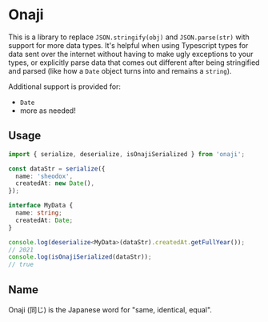 # Onaji

This is a library to replace `JSON.stringify(obj)` and `JSON.parse(str)` with support for more data types. It's helpful when using Typescript types for data sent over the internet without having to make ugly exceptions to your types, or explicitly parse data that comes out different after being stringified and parsed (like how a `Date` object turns into and remains a `string`).

Additional support is provided for:

- `Date`
- more as needed!

## Usage

```typescript
import { serialize, deserialize, isOnajiSerialized } from 'onaji';

const dataStr = serialize({
  name: 'sheodox',
  createdAt: new Date(),
});

interface MyData {
  name: string;
  createdAt: Date;
}

console.log(deserialize<MyData>(dataStr).createdAt.getFullYear());
// 2021
console.log(isOnajiSerialized(dataStr));
// true
```

## Name

Onaji (同じ) is the Japanese word for "same, identical, equal".
